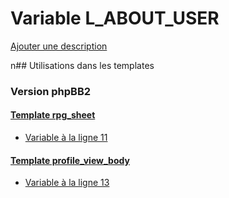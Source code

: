 # Variable L_ABOUT_USER
[Ajouter une description](https://fa-tvars.appspot.com/L_ABOUT_USER)

n## Utilisations dans les templates

### Version phpBB2

#### [Template rpg_sheet](subsilver/rpg_sheet.md)
* [Variable à la ligne 11](../subsilver/rpg_sheet.tpl#L11)

#### [Template profile_view_body](subsilver/profile_view_body.md)
* [Variable à la ligne 13](../subsilver/profile_view_body.tpl#L13)